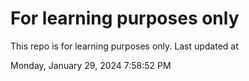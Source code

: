 # For learning purposes only
This repo is for learning purposes only.
Last updated at

Monday, January 29, 2024 7:58:52 PM

